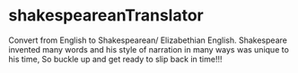 # shakespeareanTranslator
Convert from English to Shakespearean/ Elizabethian English. Shakespeare invented many words and his style of narration in many ways was unique to his time, So buckle up and get ready to slip back in time!!!
